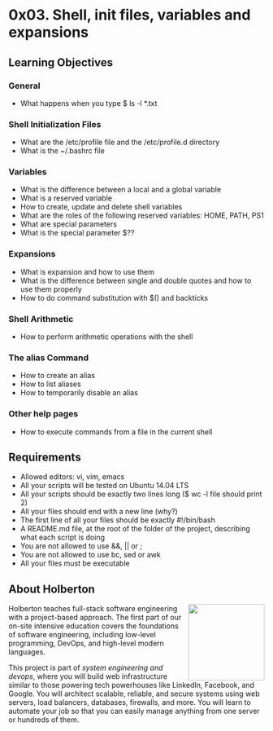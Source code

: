 # 0x03. Shell, init files, variables and expansions

## Learning Objectives

### General
- What happens when you type $ ls -l *.txt

### Shell Initialization Files
- What are the /etc/profile file and the /etc/profile.d directory
- What is the ~/.bashrc file

### Variables
- What is the difference between a local and a global variable
- What is a reserved variable
- How to create, update and delete shell variables
- What are the roles of the following reserved variables: HOME, PATH, PS1
- What are special parameters
- What is the special parameter $??

### Expansions
- What is expansion and how to use them
- What is the difference between single and double quotes and how to use them properly
- How to do command substitution with $() and backticks

### Shell Arithmetic
- How to perform arithmetic operations with the shell

### The alias Command
- How to create an alias
- How to list aliases
- How to temporarily disable an alias

### Other help pages
- How to execute commands from a file in the current shell

## Requirements

- Allowed editors: vi, vim, emacs
- All your scripts will be tested on Ubuntu 14.04 LTS
- All your scripts should be exactly two lines long ($ wc -l file should print 2)
- All your files should end with a new line (why?)
- The first line of all your files should be exactly #!/bin/bash
- A README.md file, at the root of the folder of the project, describing what each script is doing
- You are not allowed to use &&, || or ;
- You are not allowed to use bc, sed or awk
- All your files must be executable

## About Holberton

<p>
<img height="150" src="https://blog.holbertonschool.com/wp-content/uploads/2020/04/unnamed-2.png" align="right" >
</p>

Holberton teaches full-stack software engineering with a project-based approach.
The first part of our on-site intensive education covers the foundations of software
engineering, including low-level programming, DevOps, and high-level modern languages.

This project is part of *system engineering and devops*, where you will build web infrastructure similar to those powering tech powerhouses like LinkedIn,
Facebook, and Google. You will architect scalable, reliable, and secure systems using web
servers, load balancers, databases, firewalls, and more. You will learn to automate your job
so that you can easily manage anything from one server or hundreds of them.

